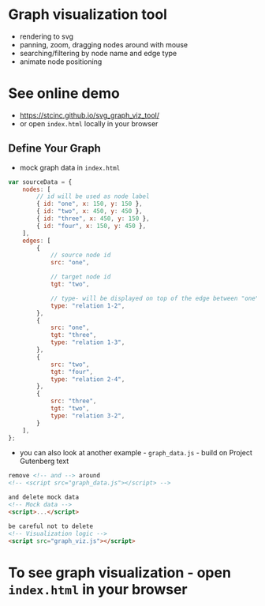 # Graph visualization tool
- rendering to svg
- panning, zoom, dragging nodes around with mouse
- searching/filtering by node name and edge type
- animate node positioning

# See online demo
- https://stcinc.github.io/svg_graph_viz_tool/
- or open `index.html` locally in your browser

## Define Your Graph
- mock graph data in `index.html`
```js
var sourceData = {
    nodes: [
        // id will be used as node label
        { id: "one", x: 150, y: 150 },
        { id: "two", x: 450, y: 450 },
        { id: "three", x: 450, y: 150 },
        { id: "four", x: 150, y: 450 },
    ],
    edges: [
        {
            // source node id
            src: "one",

            // target node id
            tgt: "two",

            // type- will be displayed on top of the edge between "one" and "two"
            type: "relation 1-2",
        },
        {
            src: "one",
            tgt: "three",
            type: "relation 1-3",
        },
        {
            src: "two",
            tgt: "four",
            type: "relation 2-4",
        },
        {
            src: "three",
            tgt: "two",
            type: "relation 3-2",
        }
    ],
};
```
- you can also look at another example - `graph_data.js` - build on Project Gutenberg text
```html
remove <!-- and --> around
<!-- <script src="graph_data.js"></script> -->

and delete mock data
<!-- Mock data -->
<script>...</script>

be careful not to delete
<!-- Visualization logic -->
<script src="graph_viz.js"></script>
```

# To see graph visualization - open `index.html` in your browser
